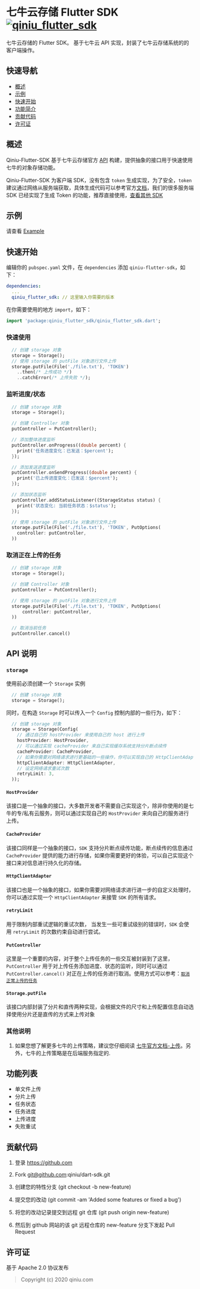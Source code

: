 # 七牛云存储 Flutter SDK [![qiniu_flutter_sdk](https://img.shields.io/pub/v/qiniu_flutter_sdk.svg?label=qiniu_flutter_sdk)](https://pub.dev/packages/qiniu_flutter_sdk)

七牛云存储的 Flutter SDK。
基于七牛云 API 实现，封装了七牛云存储系统的的客户端操作。

## 快速导航

* [概述](#概述)
* [示例](#示例)
* [快速开始](#快速开始)
* [功能简介](#功能简介)
* [贡献代码](#贡献代码)
* [许可证](#许可证)

## 概述

Qiniu-Flutter-SDK 基于七牛云存储官方 [API](https://developer.qiniu.com/kodo) 构建，提供抽象的接口用于快速使用七牛的对象存储功能。

Qiniu-Flutter-SDK 为客户端 SDK，没有包含 `token` 生成实现，为了安全，`token` 建议通过网络从服务端获取，具体生成代码可以参考官方[文档](https://developer.qiniu.com/kodo/manual/1208/upload-token)，我们的很多服务端 SDK 已经实现了生成 Token 的功能，推荐直接使用，[查看其他 SDK](https://developer.qiniu.com/sdk#official-sdk)

## 示例

请查看 [Example](https://github.com/qiniu/dart-sdk/tree/master/flutter/example)

## 快速开始

编辑你的 `pubspec.yaml` 文件，在 `dependencies` 添加  `qiniu-flutter-sdk`，如下：

```yaml
dependencies:
  ...
  qiniu_flutter_sdk: // 这里输入你需要的版本
```

在你需要使用的地方 `import`，如下：

```dart
import 'package:qiniu_flutter_sdk/qiniu_flutter_sdk.dart';
```

### 快速使用

```dart
  // 创建 storage 对象
  storage = Storage();
  // 使用 storage 的 putFile 对象进行文件上传
  storage.putFile(File('./file.txt'), 'TOKEN')
    ..then(/* 上传成功 */)
    ..catchError(/* 上传失败 */);
```

### 监听进度/状态

```dart
  // 创建 storage 对象
  storage = Storage();

  // 创建 Controller 对象
  putController = PutController();

  // 添加整体进度监听
  putController.onProgress((double percent) {
    print('任务进度变化：已发送：$percent');
  });

  // 添加发送进度监听
  putController.onSendProgress((double percent) {
    print('已上传进度变化：已发送：$percent');
  });

  // 添加状态监听
  putController.addStatusListener((StorageStatus status) {
    print('状态变化: 当前任务状态：$status');
  });

  // 使用 storage 的 putFile 对象进行文件上传
  storage.putFile(File('./file.txt'), 'TOKEN', PutOptions(
    controller: putController,
  ))
```

### 取消正在上传的任务

```dart
  // 创建 storage 对象
  storage = Storage();

  // 创建 Controller 对象
  putController = PutController();

  // 使用 storage 的 putFile 对象进行文件上传
  storage.putFile(File('./file.txt'), 'TOKEN', PutOptions(
      controller: putController,
  ))

  // 取消当前任务
  putController.cancel()
```

## API 说明

### `storage`
  
使用前必须创建一个 `Storage`  实例

```dart
  // 创建 storage 对象
  storage = Storage();
```

同时，在构造 `Storage` 时可以传入一个 `Config` 控制内部的一些行为，如下：

```dart
  // 创建 storage 对象
  storage = Storage(Config(
    // 通过自己的 hostProvider 来使用自己的 host 进行上传
    hostProvider: HostProvider,
    // 可以通过实现 cacheProvider 来自己实现缓存系统支持分片断点续传
    cacheProvider: CacheProvider,
    // 如果你需要对网络请求进行更基础的一些操作，你可以实现自己的 HttpClientAdapter 处理相关行为
    httpClientAdapter: HttpClientAdapter,
    // 设定网络请求重试次数
    retryLimit: 3,
  ));
```

#### `HostProvider`

该接口是一个抽象的接口，大多数开发者不需要自己实现这个，除非你使用的是七牛的专/私有云服务，则可以通过实现自己的 `HostProvider` 来向自己的服务进行上传。

#### `CacheProvider`

该接口同样是一个抽象的接口，`SDK` 支持分片断点续传功能，断点续传的信息通过 `CacheProvider` 提供的能力进行存储，如果你需要更好的体验，可以自己实现这个接口来对信息进行持久化的存储。

#### `HttpClientAdapter`

该接口也是一个抽象的接口，如果你需要对网络请求进行进一步的自定义处理时，你可以通过实现一个 `HttpClientAdapter` 来接管 `SDK` 的所有请求。

#### `retryLimit`

 用于限制内部重试逻辑的重试次数， 当发生一些可重试级别的错误时，`SDK` 会使用 `retryLimit` 的次数约束自动进行尝试。

#### `PutController`

这里是一个重要的内容，对于整个上传任务的一些交互被封装到了这里，
`PutController` 用于对上传任务添加进度、状态的监听，同时可以通过 `PutController.cancel()` 对正在上传的任务进行取消。使用方式可以参考：[`取消正常上传的任务`](#取消正常上传的任务)

#### `Storage.putFile`

该接口内部封装了分片和直传两种实现，会根据文件的尺寸和上传配置信息自动选择使用分片还是直传的方式来上传对象

### 其他说明

1. 如果您想了解更多七牛的上传策略，建议您仔细阅读 [七牛官方文档-上传](https://developer.qiniu.com/kodo/manual/upload-types)。另外，七牛的上传策略是在后端服务指定的.

## 功能列表

* 单文件上传
* 分片上传
* 任务状态
* 任务进度
* 上传进度
* 失败重试

## 贡献代码

1. 登录 https://github.com

2. Fork git@github.com:qiniu/dart-sdk.git

3. 创建您的特性分支 (git checkout -b new-feature)

4. 提交您的改动 (git commit -am 'Added some features or fixed a bug')

5. 将您的改动记录提交到远程 git 仓库 (git push origin new-feature)

6. 然后到 github 网站的该 git 远程仓库的 new-feature 分支下发起 Pull Request

## 许可证

基于 Apache 2.0 协议发布
> Copyright (c) 2020 qiniu.com
